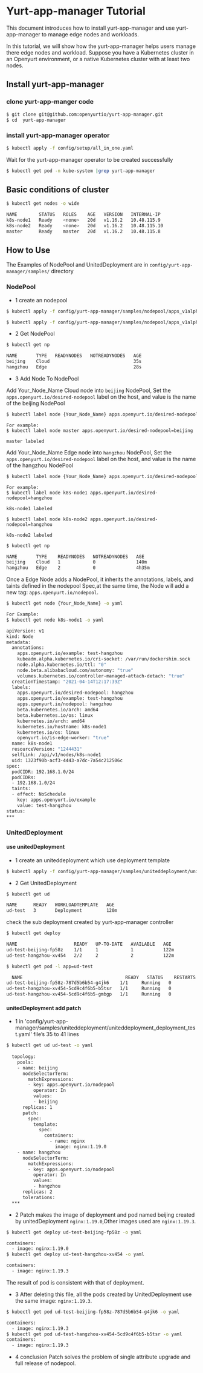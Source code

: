 # Yurt-app-manager Tutorial 

This document introduces how to install yurt-app-manager and use yurt-app-manager to manage edge nodes and workloads. 

In this tutorial, we will show how the yurt-app-manager helps users manage 
there edge nodes and workload.
Suppose you have a Kubernetes cluster in an Openyurt environment, or a native Kubernetes cluster with at least two nodes.

## Install yurt-app-manager

###  clone yurt-app-manger code
```bash
$ git clone git@github.com:openyurtio/yurt-app-manager.git
$ cd  yurt-app-manager
```

### install yurt-app-manager operator 
```bash
$ kubectl apply -f config/setup/all_in_one.yaml
```

Wait for the yurt-app-manager operator  to be created successfully
``` bash
$ kubectl get pod -n kube-system |grep yurt-app-manager
```

## Basic conditions of cluster
``` bash
$ kubectl get nodes -o wide

NAME        STATUS   ROLES    AGE   VERSION   INTERNAL-IP    
k8s-node1   Ready    <none>   20d   v1.16.2   10.48.115.9    
k8s-node2   Ready    <none>   20d   v1.16.2   10.48.115.10   
master      Ready    master   20d   v1.16.2   10.48.115.8    
```

## How to Use

The Examples of NodePool and UnitedDeployment are in `config/yurt-app-manager/samples/` directory

### NodePool 

- 1 create an nodepool 
```bash
$ kubectl apply -f config/yurt-app-manager/samples/nodepool/apps_v1alpha1_nodepool_cloud_test.yaml

$ kubectl apply -f config/yurt-app-manager/samples/nodepool/apps_v1alpha1_nodepool_edge_test.yaml
```

- 2 Get NodePool
```bash
$ kubectl get np 

NAME       TYPE   READYNODES   NOTREADYNODES   AGE
beijing    Cloud                               35s
hangzhou   Edge                                28s
```

- 3 Add Node To NodePool

Add Your_Node_Name Cloud node into `beijing` NodePool, Set the `apps.openyurt.io/desired-nodepool` label on the host, and value is the name of the beijing NodePool
```bash
$ kubectl label node {Your_Node_Name} apps.openyurt.io/desired-nodepool=beijing
```
```
For example:
$ kubectl label node master apps.openyurt.io/desired-nodepool=beijing

master labeled
```
Add Your_Node_Name Edge node into `hangzhou` NodePool, Set the `apps.openyurt.io/desired-nodepool` label on the host, and value is the name of the hangzhou NodePool
```bash
$ kubectl label node {Your_Node_Name} apps.openyurt.io/desired-nodepool=hangzhou
```
```
For example:
$ kubectl label node k8s-node1 apps.openyurt.io/desired-nodepool=hangzhou

k8s-node1 labeled

$ kubectl label node k8s-node2 apps.openyurt.io/desired-nodepool=hangzhou

k8s-node2 labeled
```

```bash
$ kubectl get np 

NAME       TYPE    READYNODES   NOTREADYNODES   AGE
beijing    Cloud   1            0               140m
hangzhou   Edge    2            0               4h35m
```

Once a Edge Node adds a NodePool, it inherits the annotations, labels, and taints defined in the nodepool Spec,at the same time, the Node will add a new tag: `apps.openyurt.io/nodepool`. 
```bash
$ kubectl get node {Your_Node_Name} -o yaml 

For Example:
$ kubectl get node k8s-node1 -o yaml

apiVersion: v1
kind: Node
metadata:
  annotations:
    apps.openyurt.io/example: test-hangzhou
    kubeadm.alpha.kubernetes.io/cri-socket: /var/run/dockershim.sock
    node.alpha.kubernetes.io/ttl: "0"
    node.beta.alibabacloud.com/autonomy: "true"
    volumes.kubernetes.io/controller-managed-attach-detach: "true"
  creationTimestamp: "2021-04-14T12:17:39Z"
  labels:
    apps.openyurt.io/desired-nodepool: hangzhou
    apps.openyurt.io/example: test-hangzhou
    apps.openyurt.io/nodepool: hangzhou
    beta.kubernetes.io/arch: amd64
    beta.kubernetes.io/os: linux
    kubernetes.io/arch: amd64
    kubernetes.io/hostname: k8s-node1
    kubernetes.io/os: linux
    openyurt.io/is-edge-worker: "true"
  name: k8s-node1
  resourceVersion: "1244431"
  selfLink: /api/v1/nodes/k8s-node1
  uid: 1323f90b-acf3-4443-a7dc-7a54c212506c
spec:
  podCIDR: 192.168.1.0/24
  podCIDRs:
  - 192.168.1.0/24
  taints:
  - effect: NoSchedule
    key: apps.openyurt.io/example
    value: test-hangzhou
status:
***
```

### UnitedDeployment

#### use unitedDeployment
- 1 create an uniteddeployment which use deployment template

```bash
$ kubectl apply -f config/yurt-app-manager/samples/uniteddeployment/uniteddeployment_deployment_test.yaml
```

- 2 Get UnitedDeployment
```bash
$ kubectl get ud

NAME      READY   WORKLOADTEMPLATE   AGE
ud-test   3       Deployment         120m
```

check the sub deployment created by yurt-app-manager controller
```bash
$ kubectl get deploy

NAME                     READY   UP-TO-DATE   AVAILABLE   AGE
ud-test-beijing-fp58z    1/1     1            1           122m
ud-test-hangzhou-xv454   2/2     2            2           122m
```

```bash
$ kubectl get pod -l app=ud-test

  NAME                                      READY   STATUS    RESTARTS   AGE
ud-test-beijing-fp58z-787d5b6b54-g4jk6    1/1     Running   0          100m
ud-test-hangzhou-xv454-5cd9c4f6b5-b5tsr   1/1     Running   0          124m
ud-test-hangzhou-xv454-5cd9c4f6b5-gmbgp   1/1     Running   0          124m
```
#### unitedDeployment add patch
- 1 in 'config/yurt-app-manager/samples/uniteddeployment/uniteddeployment_deployment_test.yaml' file’s 35 to 41 lines
```bash
$ kubectl get ud ud-test -o yaml
   
  topology:
    pools:
    - name: beijing 
      nodeSelectorTerm:
        matchExpressions:
        - key: apps.openyurt.io/nodepool
          operator: In
          values:
          - beijing 
      replicas: 1
      patch:
        spec:
          template:
            spec:
              containers:
                - name: nginx
                  image: nginx:1.19.0
    - name: hangzhou 
      nodeSelectorTerm:
        matchExpressions:
        - key: apps.openyurt.io/nodepool
          operator: In
          values:
          - hangzhou 
      replicas: 2
      tolerations:
  *** 
```
- 2 Patch makes the image of deployment and pod named beijing created by unitedDeployment `nginx:1.19.0`,Other images used are `nginx:1.19.3`.
```bash
$ kubectl get deploy ud-test-beijing-fp58z -o yaml

containers:
  - image: nginx:1.19.0
$ kubectl get deploy ud-test-hangzhou-xv454 -o yaml

containers:
  - image: nginx:1.19.3
```
The result of pod is consistent with that of deployment.

- 3 After deleting this file, all the pods created by UnitedDeployment use the same image: `nginx:1.19.3`. 
```bash
$ kubectl get pod ud-test-beijing-fp58z-787d5b6b54-g4jk6 -o yaml

containers:
  - image: nginx:1.19.3
$ kubectl get pod ud-test-hangzhou-xv454-5cd9c4f6b5-b5tsr -o yaml
containers:
  - image: nginx:1.19.3
```
- 4 conclusion
Patch solves the problem of single attribute upgrade and full release of nodepool.
 